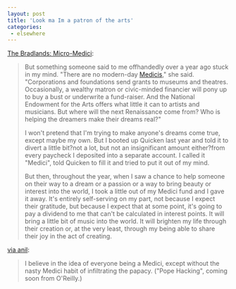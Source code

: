 ```yaml
---
layout: post
title: 'Look ma Im a patron of the arts'
categories:
 - elsewhere
---
```


<a href="http://www.bradlands.com/weblog/archives/2005/02/micromedici.shtml">The Bradlands: Micro-Medici</a>:

<blockquote>But something someone said to me offhandedly over a year ago stuck in my mind. "There are no modern-day <a href="http://www.pbs.org/empires/medici/">Medicis</a>,"
she said. "Corporations and foundations send grants to museums and
theatres. Occasionally, a wealthy matron or civic-minded financier will
pony up to buy a bust or underwrite a fund-raiser. And the National
Endowment for the Arts offers what little it can to artists and
musicians. But where will the next Renaissance come from? Who is
helping the dreamers make their dreams real?"




I won't pretend that I'm trying to make anyone's dreams come true,
except maybe my own. But I booted up Quicken last year and told it to
divert a little bit?not a lot, but not an insignificant amount
either?from every paycheck I deposited into a separate account. I
called it "Medici", told Quicken to fill it and tried to put it out of
my mind.




But then, throughout the year, when I saw a chance to help someone
on their way to a dream or a passion or a way to bring beauty or
interest into the world, I took a little out of my Medici fund and I
gave it away. It's entirely self-serving on my part, not because I
expect their gratitude, but because I expect that at some point, it's
going to pay a dividend to me that can't be calculated in interest
points. It will bring a little bit of music into the world. It will
brighten my life through their creation or, at the very least, through
my being able to share their joy in the act of creating.</blockquote>

<a href="http://feeds.feedburner.com/AnilDash?m=186">via anil</a>: <blockquote>I believe in the idea of everyone being a Medici, except without the nasty Medici habit of infiltrating the papacy. ("Pope Hacking", coming soon from O'Reilly.)</blockquote>